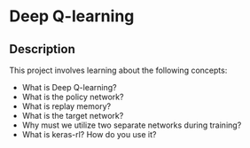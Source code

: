 # Deep Q-learning

## Description
This project involves learning about the following concepts: 
 * What is Deep Q-learning?
 * What is the policy network?
 * What is replay memory?
 * What is the target network?
 * Why must we utilize two separate networks during training?
 * What is keras-rl? How do you use it?
